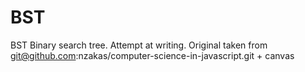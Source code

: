 # BST
BST
Binary search tree.
Attempt at writing. Original taken from git@github.com:nzakas/computer-science-in-javascript.git + canvas

